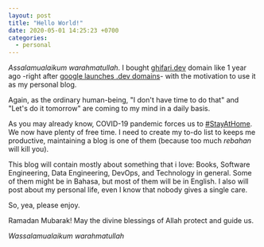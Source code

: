 ```yaml
---
layout: post
title: "Hello World!"
date: 2020-05-01 14:25:23 +0700
categories:
  - personal
---
```

_Assalamualaikum warahmatullah_. I bought [ghifari.dev][ghifari] domain like 1 year ago -right after [google launches .dev domains][dev-launch]- with the motivation to use it as my personal blog.

Again, as the ordinary human-being, "I don't have time to do that" and "Let's do it tomorrow" are coming to my mind in a daily basis.

As you may already know, COVID-19 pandemic forces us to [#StayAtHome][stayathome]. We now have plenty of free time. I need to create my to-do list to keeps me productive, maintaining a blog is one of them (because too much _rebahan_ will kill you).

This blog will contain mostly about something that i love: Books, Software Engineering, Data Engineering, DevOps, and Technology in general. Some of them might be in Bahasa, but most of them will be in English. I also will post about my personal life, even I know that nobody gives a single care.

So, yea, please enjoy.

Ramadan Mubarak! May the divine blessings of Allah protect and guide us.

_Wassalamualaikum warahmatullah_

[ghifari]: https://ghifari.dev
[dev-launch]: https://www.blog.google/technology/developers/hello-dev/
[stayathome]: https://www.stayathome.world/
